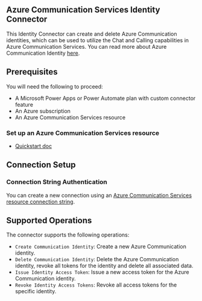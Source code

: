 ## Azure Communication Services Identity Connector

This Identity Connector can create and delete Azure Communication identities, which can be used to utilize the Chat and Calling capabilities in Azure Communication Services. You can read more about Azure Communication Identity [here](https://docs.microsoft.com/en-us/rest/api/communication/communicationidentity/communication-identity).

## Prerequisites
You will need the following to proceed:
* A Microsoft Power Apps or Power Automate plan with custom connector feature
* An Azure subscription
* An Azure Communication Services resource

### Set up an Azure Communication Services resource
- [Quickstart doc](https://review.docs.microsoft.com/en-us/azure/communication-services/quickstarts/create-communication-resource?branch=pr-en-us-192537&tabs=windows&pivots=platform-azp)

## Connection Setup
### Connection String Authentication
You can create a new connection using an [Azure Communication Services resource connection string](https://docs.microsoft.com/en-us/azure/communication-services/quickstarts/create-communication-resource?tabs=windows&pivots=platform-azp#access-your-connection-strings-and-service-endpoints).

## Supported Operations
The connector supports the following operations:
* `Create Communication Identity`: Create a new Azure Communication identity.
* `Delete Communication Identity`: Delete the Azure Communication identity, revoke all tokens for the identity and delete all associated data.
* `Issue Identity Access Token`: Issue a new access token for the Azure Communication identity.
* `Revoke Identity Access Tokens`: Revoke all access tokens for the specific identity.